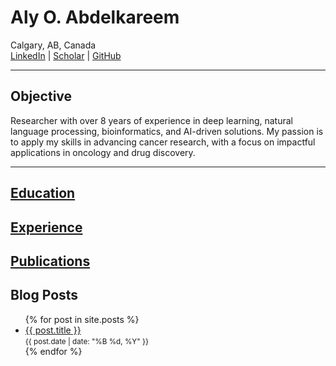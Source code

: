 # Aly O. Abdelkareem

Calgary, AB, Canada  
[LinkedIn](https://www.linkedin.com/in/alyosama) | [Scholar](https://scholar.google.ca/citations?user=MWMQQGcAAAAJ) | [GitHub](https://github.com/alyosama)  

---

## Objective
Researcher with over 8 years of experience in deep learning, natural language processing, bioinformatics, and AI-driven solutions. My passion is to apply my skills in advancing cancer research, with a focus on impactful applications in oncology and drug discovery.

---

## [Education](education.md)
## [Experience](experience.md)
## [Publications](publications.md)


## Blog Posts
<ul>
  {% for post in site.posts %}
    <li>
      <a href="{{ post.url }}">{{ post.title }}</a> <br>
      <small>{{ post.date | date: "%B %d, %Y" }}</small>
    </li>
  {% endfor %}
</ul>